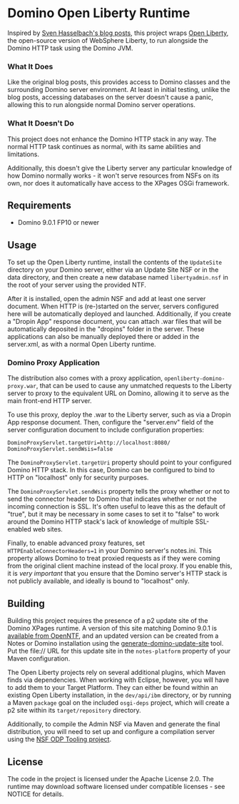# Domino Open Liberty Runtime

Inspired by [Sven Hasselbach's blog posts](http://hasselba.ch/blog/?p=2625), this project wraps [Open Liberty](https://openliberty.io), the open-source version of WebSphere Liberty, to run alongside the Domino HTTP task using the Domino JVM.

### What It Does

Like the original blog posts, this provides access to Domino classes and the surrounding Domino server environment. At least in initial testing, unlike the blog posts, accessing databases on the server doesn't cause a panic, allowing this to run alongside normal Domino server operations.

### What It Doesn't Do

This project does not enhance the Domino HTTP stack in any way. The normal HTTP task continues as normal, with its same abilities and limitations.

Additionally, this doesn't give the Liberty server any particular knowledge of how Domino normally works - it won't serve resources from NSFs on its own, nor does it automatically have access to the XPages OSGi framework.

## Requirements

- Domino 9.0.1 FP10 or newer

## Usage

To set up the Open Liberty runtime, install the contents of the `UpdateSite` directory on your Domino server, either via an Update Site NSF or in the data directory, and then create a new database named `libertyadmin.nsf` in the root of your server using the provided NTF.

After it is installed, open the admin NSF and add at least one server document. When HTTP is (re-)started on the server, servers configured here will be automatically deployed and launched. Additionally, if you create a "Dropin App" response document, you can attach .war files that will be automatically deposited in the "dropins" folder in the server. These applications can also be manually deployed there or added in the server.xml, as with a normal Open Liberty runtime.

### Domino Proxy Application

The distribution also comes with a proxy application, `openliberty-domino-proxy.war`, that can be used to cause any unmatched requests to the Liberty server to proxy to the equivalent URL on Domino, allowing it to serve as the main front-end HTTP server.

To use this proxy, deploy the .war to the Liberty server, such as via a Dropin App response document. Then, configure the "server.env" field of the server configuration document to include configuration properties:

```
DominoProxyServlet.targetUri=http://localhost:8080/
DominoProxyServlet.sendWsis=false
```

The `DominoProxyServlet.targetUri` property should point to your configured Domino HTTP stack. In this case, Domino can be configured to bind to HTTP on "localhost" only for security purposes.

The `DominoProxyServlet.sendWsis` property tells the proxy whether or not to send the connector header to Domino that indicates whether or not the incoming connection is SSL. It's often useful to leave this as the default of "true", but it may be necessary in some cases to set it to "false" to work around the Domino HTTP stack's lack of knowledge of multiple SSL-enabled web sites.

Finally, to enable advanced proxy features, set `HTTPEnableConnectorHeaders=1` in your Domino server's notes.ini. This property allows Domino to treat proxied requests as if they were coming from the original client machine instead of the local proxy. If you enable this, it is *very important* that you ensure that the Domino server's HTTP stack is not publicly available, and ideally is bound to "localhost" only.

## Building

Building this project requires the presence of a p2 update site of the Domino XPages runtime. A version of this site matching Domino 9.0.1 is [available from OpenNTF](https://extlib.openntf.org/main.nsf/project.xsp?r=project/IBM%20Domino%20Update%20Site%20for%20Build%20Management/summary), and an updated version can be created from a Notes or Domino installation using the [generate-domino-update-site](https://stash.openntf.org/projects/P2T/repos/generate-domino-update-site/browse) tool. Put the file:// URL for this update site in the `notes-platform` property of your Maven configuration.

The Open Liberty projects rely on several additional plugins, which Maven finds via dependencies. When working with Eclipse, however, you will have to add them to your Target Platform. They can either be found within an existing Open Liberty installation, in the `dev/api/ibm` directory, or by running a Maven `package` goal on the included `osgi-deps` project, which will create a p2 site within its `target/repository` directory.

Additionally, to compile the Admin NSF via Maven and generate the final distribution, you will need to set up and configure a compilation server using the [NSF ODP Tooling project](https://github.com/OpenNTF/org.openntf.nsfodp).

## License

The code in the project is licensed under the Apache License 2.0. The runtime may download software licensed under compatible licenses - see NOTICE for details.